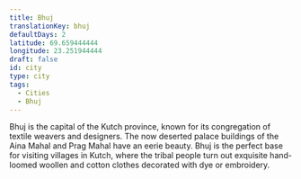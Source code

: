 ```yaml
---
title: Bhuj
translationKey: bhuj
defaultDays: 2
latitude: 69.659444444
longitude: 23.251944444
draft: false
id: city
type: city
tags:
  - Cities
  - Bhuj
---
```

Bhuj is the capital of the Kutch province, known for its congregation of textile weavers and designers. The now deserted palace buildings of the Aina Mahal and Prag Mahal have an eerie beauty. Bhuj is the perfect base for visiting villages in Kutch, where the tribal people turn out exquisite hand-loomed woollen and cotton clothes decorated with dye or embroidery.